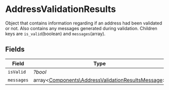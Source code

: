 # AddressValidationResults

Object that contains information regarding if an address had been validated or not. Also contains any messages 
generated during validation. Children keys are <code>is_valid</code>(boolean) and <code>messages</code>(array).


## Fields

| Field                                                                                                           | Type                                                                                                            | Required                                                                                                        | Description                                                                                                     | Example                                                                                                         |
| --------------------------------------------------------------------------------------------------------------- | --------------------------------------------------------------------------------------------------------------- | --------------------------------------------------------------------------------------------------------------- | --------------------------------------------------------------------------------------------------------------- | --------------------------------------------------------------------------------------------------------------- |
| `isValid`                                                                                                       | *?bool*                                                                                                         | :heavy_minus_sign:                                                                                              | N/A                                                                                                             | false                                                                                                           |
| `messages`                                                                                                      | array<[Components\AddressValidationResultsMessage](../../Models/Components/AddressValidationResultsMessage.md)> | :heavy_minus_sign:                                                                                              | N/A                                                                                                             |                                                                                                                 |